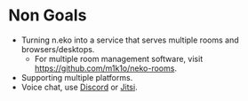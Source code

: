 # Non Goals

* Turning n.eko into a service that serves multiple rooms and browsers/desktops.
  * For multiple room management software, visit https://github.com/m1k1o/neko-rooms.
* Supporting multiple platforms.
* Voice chat, use [Discord](https://discordapp.com/) or [Jitsi](https://meet.jit.si/).
